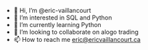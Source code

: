 - 👋 Hi, I’m @eric-vaillancourt
- 👀 I’m interested in SQL and Python
- 🌱 I’m currently learning Python
- 💞️ I’m looking to collaborate on alogo trading
- 📫 How to reach me eric@ericvaillancourt.ca

<!---
eric-vaillancourt/eric-vaillancourt is a ✨ special ✨ repository because its `README.md` (this file) appears on your GitHub profile.
You can click the Preview link to take a look at your changes.
--->
